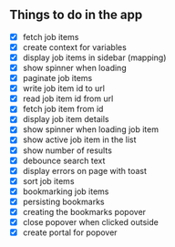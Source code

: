 ## Things to do in the app

- [x] fetch job items
- [x] create context for variables
- [x] display job items in sidebar (mapping)
- [x] show spinner when loading
- [x] paginate job items
- [x] write job item id to url
- [x] read job item id from url
- [x] fetch job item from id
- [x] display job item details
- [x] show spinner when loading job item
- [x] show active job item in the list
- [x] show number of results
- [x] debounce search text
- [x] display errors on page with toast
- [x] sort job items
- [x] bookmarking job items
- [x] persisting bookmarks
- [x] creating the bookmarks popover
- [x] close popover when clicked outside
- [x] create portal for popover
